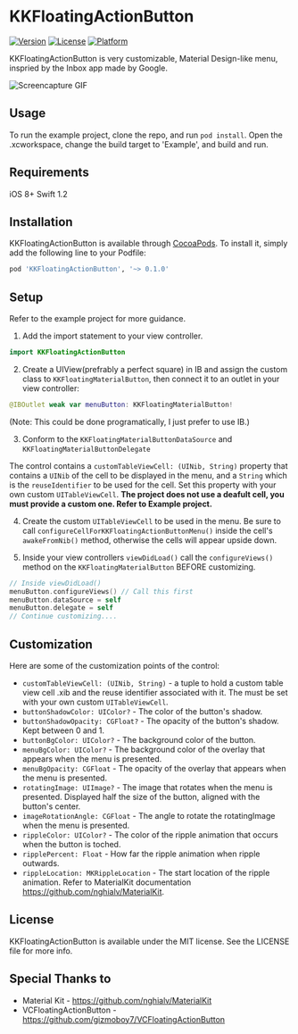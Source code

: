 # KKFloatingActionButton


[![Version](https://img.shields.io/cocoapods/v/KKFloatingActionButton.svg?style=flat)](http://cocoapods.org/pods/KKFloatingActionButton)
[![License](https://img.shields.io/cocoapods/l/KKFloatingActionButton.svg?style=flat)](http://cocoapods.org/pods/KKFloatingActionButton)
[![Platform](https://img.shields.io/cocoapods/p/KKFloatingActionButton.svg?style=flat)](http://cocoapods.org/pods/KKFloatingActionButton)

KKFloatingActionButton is very customizable, Material Design-like menu, inspried by the Inbox app made by Google.  

![Screencapture GIF](https://dl.dropboxusercontent.com/u/21995835/out4.gif)

## Usage

To run the example project, clone the repo, and run `pod install`. Open the .xcworkspace, change the build target to 'Example', and build and run.

## Requirements
iOS 8+
Swift 1.2 

## Installation

KKFloatingActionButton is available through [CocoaPods](http://cocoapods.org). To install
it, simply add the following line to your Podfile:

```ruby
pod 'KKFloatingActionButton', '~> 0.1.0'
```

## Setup 

Refer to the example project for more guidance. 

1. Add the import statement to your view controller. 
  ````swift
  import KKFloatingActionButton
  ````

2. Create a UIView(prefrably a perfect square) in IB and assign the custom class to `KKFloatingMaterialButton`, then connect it to an outlet in your view controller: 
  ````swift
  @IBOutlet weak var menuButton: KKFloatingMaterialButton!
  ````
  (Note: This could be done programatically, I just prefer to use IB.)

3.  Conform to the `KKFloatingMaterialButtonDataSource` and `KKFloatingMaterialButtonDelegate`

  The control contains a `customTableViewCell: (UINib, String)` property that contains a `UINib` of the cell to be displayed in the menu, and a `String` which is the `reuseIdentifier` to be used for the cell. Set this property with your own custom `UITableViewCell`. **The project does not use a deafult cell, you must provide a custom one. Refer to Example project.**

4. Create the custom `UITableViewCell` to be used in the menu. Be sure to call `configureCellForKKFloatingActionButtonMenu()` inside the cell's `awakeFromNib()` method, otherwise the cells will appear upside down.  

5. Inside your view controllers `viewDidLoad()` call the `configureViews()` method on the `KKFloatingMaterialButton` BEFORE customizing.
  ````Swift
  // Inside viewDidLoad()
  menuButton.configureViews() // Call this first 
  menuButton.dataSource = self
  menuButton.delegate = self
  // Continue customizing....
  ````

## Customization

Here are some of the customization points of the control:
* `customTableViewCell: (UINib, String)` - a tuple to hold a custom table view cell .xib and the reuse identifier associated with it. The must be set with your own custom `UITableViewCell`. 
* `buttonShadowColor: UIColor?` - The color of the button's shadow.
* `buttonShadowOpacity: CGFloat?` - The opacity of the button's shadow. Kept between 0 and 1.
* `buttonBgColor: UIColor?` - The background color of the button.
* `menuBgColor: UIColor?` - The background color of the overlay that appears when the menu is presented. 
* `menuBgOpacity: CGFloat` - The opacity of the overlay that appears when the menu is presented. 
* `rotatingImage: UIImage?` - The image that rotates when the menu is presented. Displayed half the size of the button, aligned with the button's center.
* `imageRotationAngle: CGFloat` - The angle to rotate the rotatingImage when the menu is presented. 
* `rippleColor: UIColor?` - The color of the ripple animation that occurs when the button is toched. 
* `ripplePercent: Float` - How far the ripple animation when ripple outwards. 
* `rippleLocation: MKRippleLocation` - The start location of the ripple animation. Refer to MaterialKit documentation https://github.com/nghialv/MaterialKit.


## License

KKFloatingActionButton is available under the MIT license. See the LICENSE file for more info.

## Special Thanks to 

* Material Kit  - https://github.com/nghialv/MaterialKit
* VCFloatingActionButton - https://github.com/gizmoboy7/VCFloatingActionButton
